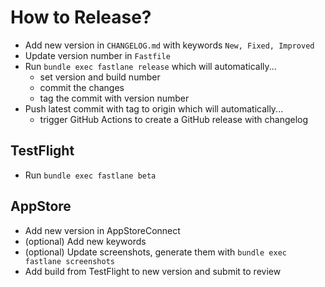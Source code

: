 # How to Release?

* Add new version in `CHANGELOG.md` with keywords `New, Fixed, Improved`
* Update version number in `Fastfile` 
* Run `bundle exec fastlane release` which will automatically...
    * set version and build number
    * commit the changes 
    * tag the commit with version number
* Push latest commit with tag to origin which will automatically...
    * trigger GitHub Actions to create a GitHub release with changelog

## TestFlight

* Run `bundle exec fastlane beta`

## AppStore

* Add new version in AppStoreConnect
* (optional) Add new keywords
* (optional) Update screenshots, generate them with `bundle exec fastlane screenshots`
* Add build from TestFlight to new version and submit to review

